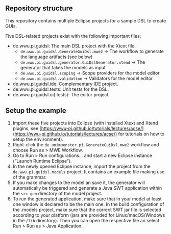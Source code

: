 ## Repository structure
This repository contains multiple Eclipse projects for a sample DSL to create GUIs.

Five DSL-related projects exist with the following important files:
* de.wwu.pi.guidsl: The main DSL project with the Xtext file.
  * `de.wwu.pi.guidsl.GenerateGuiDsl.mwe2` -> The workflow to generate the language artifacts (see below)
  * `de.wwu.pi.guidsl.generator.GuiDslGenerator.xtend` -> The generator that takes the models as input
  * `de.wwu.pi.guidsl.scoping` -> Scope providers for the model editor
  * `de.wwu.pi.guidsl.validation` -> Validators for the model editor
* de.wwu.pi.guidsl.ide: Complementary IDE project.
* de.wwu.pi.guidsl.tests: Unit tests for the DSL.
* de.wwu.pi.guidsl.ui(.tests): The editor project.

## Setup the example
1. Import these five projects into Eclipse (with installed Xtext and Xtend plugins, see [https://wwu-pi.github.io/tutorials/lectures/acse/](https://wwu-pi.github.io/tutorials/lectures/acse/) for tutorials on how to setup the environment).
1. Right-click the `de.unimuenster.pi.GenerateGuiDsl.mwe2` workflow and choose Run as > MWE Workflow.
1. Go to Run > Run configurations... and start a new Eclipse instance (“Launch Runtime Eclipse”).
1. In the newly opened Eclipse instance, import the project from the `de.wwu.pi.guidsl.models` project.
It contains an example file making use of the grammar.
1. If you make changes to the model an save it, the generator will automatically be triggered and generate a Java SWT application within the `src-gen` directory of the model project.
1. To run the generated application, make sure that in your model at least one window is declared to be the main one. In the build configuration of the .models project, make sure that the correct SWT jar file is selected according to your platform (jars are provided for Linux/macOS/Windows in the `/lib` directory). Then you can open the respective file an select Run > Run as > Java Application.
